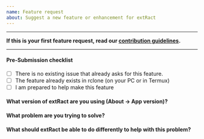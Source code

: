 ```yaml
---
name: Feature request
about: Suggest a new feature or enhancement for extRact
---
```


---
**If this is your first feature request, read our [contribution guidelines](../blob/master/CONTRIBUTING.md#requesting-a-new-feature).**

---

#### Pre-Submission checklist
<!-- Check items by adding an x like this: - [x] I'm checked --->

 - [ ] There is no existing issue that already asks for this feature.<br />
 - [ ] The feature already exists in rclone (on your PC or in Termux)
 - [ ] I am prepared to help make this feature

#### What version of extRact are you using (About -> App version)?



#### What problem are you trying to solve?
<!-- describe your goals or problems, save the solution for the next question -->


#### What should extRact be able to do differently to help with this problem?
<!-- describe your ideas: how would you solve this problem?  -->
